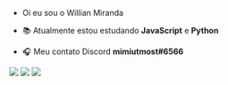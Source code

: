 - <p> Oi eu sou o Willian Miranda </h1>
- <p>📚 Atualmente estou estudando <b>JavaScript</b> e <b>Python</b></h2>
- <p>🎧 Meu contato Discord <b>mimiutmost#6566</b></h2>

 <div>
 	<a href="https://www.twitch.tv/mimi_utmost" target="_blank"><img src="https://img.shields.io/badge/Twitch-9146FF?style=for-the-badge&logo=twitch&logoColor=white" target="_blank"></a> 
  <a href = "mailto:willianmimigames@gmail.com"><img src="https://img.shields.io/badge/-Gmail-%23333?style=for-the-badge&logo=gmail&logoColor=white" target="_blank"></a>
  <a href="https://www.linkedin.com/in/willian-miranda-rodrigues/" target="_blank"><img src="https://img.shields.io/badge/-LinkedIn-%230077B5?style=for-the-badge&logo=linkedin&logoColor=white" target="_blank"></a> 
 </div>
